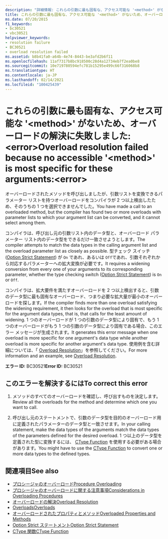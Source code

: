 ```yaml
---
description: "詳細情報: これらの引数に最も固有な、アクセス可能な '<method>' がないため、オーバーロードの解決に失敗しました: <error>"
title: これらの引数に最も固有な、アクセス可能な '<method>' がないため、オーバーロードの解決に失敗しました:<error>
ms.date: 07/20/2015
f1_keywords:
- bc30521
- vbc30521
helpviewer_keywords:
- resolution failure
- BC30521
- overload resolution failed
ms.assetid: b8b41fa0-a64b-4e74-8443-be3afd2b6f11
ms.openlocfilehash: 11af7317b8bc918500c28d4a12734eb7f2ea0be8
ms.sourcegitcommit: 10e719780594efc781b15295e499c66f316068b8
ms.translationtype: HT
ms.contentlocale: ja-JP
ms.lasthandoff: 02/14/2021
ms.locfileid: "100425439"
---
```

# <a name="overload-resolution-failed-because-no-accessible-method-is-most-specific-for-these-argumentserror"></a><span data-ttu-id="cfeb3-103">これらの引数に最も固有な、アクセス可能な '\<method>' がないため、オーバーロードの解決に失敗しました:\<error></span><span class="sxs-lookup"><span data-stu-id="cfeb3-103">Overload resolution failed because no accessible '\<method>' is most specific for these arguments:\<error></span></span>

<span data-ttu-id="cfeb3-104">オーバーロードされたメソッドを呼び出しましたが、引数リストを変換できるパラメーター リストを持つオーバーロードをコンパイラが 2 つ以上検出したため、そのうちの 1 つを選択できませんでした。</span><span class="sxs-lookup"><span data-stu-id="cfeb3-104">You have made a call to an overloaded method, but the compiler has found two or more overloads with parameter lists to which your argument list can be converted, and it cannot select among them.</span></span>  
  
 <span data-ttu-id="cfeb3-105">コンパイラは、呼び出し元の引数リスト内のデータ型と、オーバーロード パラメーター リスト内のデータ型をできるだけ一致させようとします。</span><span class="sxs-lookup"><span data-stu-id="cfeb3-105">The compiler attempts to match the data types in the calling argument list and the overload parameter list as closely as possible.</span></span> <span data-ttu-id="cfeb3-106">型チェック スイッチ ([Option Strict Statement](../language-reference/statements/option-strict-statement.md)) が `On` であれ、あるいは `Off`であれ、引数それぞれから対応するパラメーターへの拡大変換が必要です。</span><span class="sxs-lookup"><span data-stu-id="cfeb3-106">It requires a widening conversion from every one of your arguments to its corresponding parameter, whether the type checking switch ([Option Strict Statement](../language-reference/statements/option-strict-statement.md)) is `On` or `Off`.</span></span>  
  
 <span data-ttu-id="cfeb3-107">コンパイラは、拡大要件を満たすオーバーロードを 2 つ以上検出すると、引数のデータ型に最も固有なオーバーロード、つまり必要な拡大量が最小のオーバーロードを探します。</span><span class="sxs-lookup"><span data-stu-id="cfeb3-107">If the compiler finds more than one overload satisfying the widening requirement, it then looks for the overload that is most specific for the argument data types, that is, that calls for the least amount of widening.</span></span> <span data-ttu-id="cfeb3-108">1 つのオーバーロードが 1 つの引数のデータ型により固有で、もう 1 つのオーバーロードがもう 1 つの引数のデータ型により固有である場合、このエラー メッセージが生成されます。</span><span class="sxs-lookup"><span data-stu-id="cfeb3-108">It generates this error message when one overload is more specific for one argument's data type while another overload is more specific for another argument's data type.</span></span> <span data-ttu-id="cfeb3-109">使用例を含む詳細については、「 [Overload Resolution](../programming-guide/language-features/procedures/overload-resolution.md)」を参照してください。</span><span class="sxs-lookup"><span data-stu-id="cfeb3-109">For more information and an example, see [Overload Resolution](../programming-guide/language-features/procedures/overload-resolution.md).</span></span>  
  
 <span data-ttu-id="cfeb3-110">**エラー ID:** BC30521</span><span class="sxs-lookup"><span data-stu-id="cfeb3-110">**Error ID:** BC30521</span></span>  
  
## <a name="to-correct-this-error"></a><span data-ttu-id="cfeb3-111">このエラーを解決するには</span><span class="sxs-lookup"><span data-stu-id="cfeb3-111">To correct this error</span></span>  
  
1. <span data-ttu-id="cfeb3-112">メソッドのすべてのオーバーロードを確認し、呼び出すものを決定します。</span><span class="sxs-lookup"><span data-stu-id="cfeb3-112">Review all the overloads for the method and determine which one you want to call.</span></span>  
  
2. <span data-ttu-id="cfeb3-113">呼び出し元のステートメントで、引数のデータ型を目的のオーバーロード用に定義されたパラメーターのデータ型と一致させます。</span><span class="sxs-lookup"><span data-stu-id="cfeb3-113">In your calling statement, make the data types of the arguments match the data types of the parameters defined for the desired overload.</span></span> <span data-ttu-id="cfeb3-114">1 つ以上のデータ型を定義された型に変換するには、 [CType Function](../language-reference/functions/ctype-function.md) を使用する必要がある場合があります。</span><span class="sxs-lookup"><span data-stu-id="cfeb3-114">You might have to use the [CType Function](../language-reference/functions/ctype-function.md) to convert one or more data types to the defined types.</span></span>  
  
## <a name="see-also"></a><span data-ttu-id="cfeb3-115">関連項目</span><span class="sxs-lookup"><span data-stu-id="cfeb3-115">See also</span></span>

- [<span data-ttu-id="cfeb3-116">プロシージャのオーバーロード</span><span class="sxs-lookup"><span data-stu-id="cfeb3-116">Procedure Overloading</span></span>](../programming-guide/language-features/procedures/procedure-overloading.md)
- [<span data-ttu-id="cfeb3-117">プロシージャのオーバーロードに関する注意事項</span><span class="sxs-lookup"><span data-stu-id="cfeb3-117">Considerations in Overloading Procedures</span></span>](../programming-guide/language-features/procedures/considerations-in-overloading-procedures.md)
- [<span data-ttu-id="cfeb3-118">オーバーロードの解決</span><span class="sxs-lookup"><span data-stu-id="cfeb3-118">Overload Resolution</span></span>](../programming-guide/language-features/procedures/overload-resolution.md)
- [<span data-ttu-id="cfeb3-119">Overloads</span><span class="sxs-lookup"><span data-stu-id="cfeb3-119">Overloads</span></span>](../language-reference/modifiers/overloads.md)
- [<span data-ttu-id="cfeb3-120">オーバーロードされたプロパティとメソッド</span><span class="sxs-lookup"><span data-stu-id="cfeb3-120">Overloaded Properties and Methods</span></span>](../programming-guide/language-features/objects-and-classes/overloaded-properties-and-methods.md)
- [<span data-ttu-id="cfeb3-121">Option Strict ステートメント</span><span class="sxs-lookup"><span data-stu-id="cfeb3-121">Option Strict Statement</span></span>](../language-reference/statements/option-strict-statement.md)
- [<span data-ttu-id="cfeb3-122">CType 関数</span><span class="sxs-lookup"><span data-stu-id="cfeb3-122">CType Function</span></span>](../language-reference/functions/ctype-function.md)
